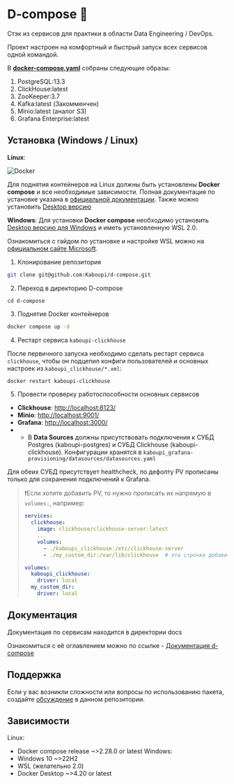 # D-compose 🐳
Стэк из сервисов для практики в области Data Engineering / DevOps.

Проект настроен на комфортный и быстрый запуск всех сервисов одной командой.

В [**docker-compose.yaml**](https://github.com/Kaboupi/d-compose/blob/master/docker-compose.yaml) собраны следующие образы:
1. PostgreSQL:13.3
2. ClickHouse:latest
3. ZooKeeper:3.7
4. Kafka:latest (Закомменчен)
5. Minio:latest (аналог S3)
6. Grafana Enterprise:latest

<!--Установка-->
## Установка (Windows / Linux)

**Linux**:

![Docker](https://img.shields.io/badge/docker-%230db7ed.svg?style=for-the-badge&logo=docker&logoColor=white) 

Для поднятия контейнеров на Linux должны быть установлены **Docker compose** и все необходимые зависимости. Полная документация по установке указана в [официальной документации](https://docs.docker.com/compose/install/linux/). Также можно установить [Desktop версию](https://docs.docker.com/desktop/)

**Windows**:
Для установки **Docker compose** необходимо установить [Desktop версию для Windows](https://docs.docker.com/desktop/) и иметь установленную WSL 2.0.

Ознакомиться с гайдом по установке и настройке WSL можно на [официальном сайте Microsoft](https://learn.microsoft.com/ru-ru/windows/wsl/install).

1. Клонирование репозитория

```bash
git clone git@github.com:Kaboupi/d-compose.git
```

2. Переход в директорию D-compose

```absh
cd d-compose
```

3. Поднятие Docker контейнеров

```bash
docker compose up -d
```

4. Рестарт сервиса `kaboupi-clickhouse`

После первичного запуска необходимо сделать рестарт сервиса `clickhouse`, чтобы он подцепил конфиги пользователей и основных настроек из `kaboupi_clickhouse/*.xml`:

```bash
docker restart kaboupi-clickhouse
```

5. Провести проверку работоспособности основных сервисов

- **Clickhouse**: [http://localhost:8123/](http://localhost:8123/)
- **Minio**: [http://localhost:9001/](http://localhost:9001/)
- **Grafana**: [http://localhost:3000/](http://localhost:3000/)
- - В **Data Sources** должны присутствовать подключения к СУБД Postgres (kaboupi-postgres) и СУБД Clickhouse (kaboupi-clickhouse). Конфигурации хранятся в `kaboupi_grafana-provisioning/datasources/datasources.yaml`

Для обеих СУБД присутствует healthcheck, по дефолту PV прописаны только для сохранения подключений к Grafana.

> ❗Если хотите добавить PV, то нужно прописать их напрямую в `volumes:`, например:
> ```yaml
> services:
>   clickhouse:
>     image: clickhouse/clickhouse-server:latest
>     ...
>     volumes:
>       - ./kaboupi_clickhouse:/etc/clickhouse-server
>       - ./my_custom_dir:/var/lib/clickhouse  # эта строчка добавит в вашу локальную директорию my_custom_dir все данные клика
> 
> volumes:
>   kaboupi_clickhouse:
>     driver: local
>   my_custom_dir:
>     driver: local
> ```

<!--Документация-->
## Документация

Документация по сервисам находится в директории docs

Ознакомиться с её оглавлением можно по ссылке - [Документация d-compose](https://github.com/Kaboupi/d-compose/blob/master/docs/list.md)

<!--Support-->
## Поддержка

Если у вас возникли сложности или вопросы по использованию пакета, создайте 
[обсуждение](https://github.com/kaboupi/d-compose/issues/new/choose) в данном репозитории.

<!--Зависимости-->
## Зависимости

Linux:
- Docker compose release ~>2.28.0 or latest
Windows:
- Windows 10 ~>22H2
- WSL (желательно 2.0)
- Docker Desktop ~>4.20 or latest
